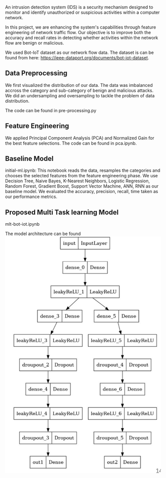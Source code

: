 An intrusion detection system (IDS) is a security mechanism designed to monitor and identify unauthorized or suspicious activities within a computer network.

In this project, we are enhancing the system's capabilities through feature engineering of network traffic flow. Our objective is to improve both the accuracy and recall rates in detecting whether activities within the network flow are benign or malicious.

We used Bot-IoT dataset as our network flow data. The dataset is can be found from here: https://ieee-dataport.org/documents/bot-iot-dataset.

## Data Preprocessing

We first visualized the distribution of our data. The data was imbalanced accross the category and sub-category of benign and malicious attacks. We did an undersampling and oversampling to tackle the problem of data distribution.

The code can be found in pre-processing.py

## Feature Engineering
We applied Principal Component Analysis (PCA) and Normalized Gain for the best feature selections. The code can be found in pca.ipynb.

## Baseline Model
initial-ml.ipynb: This notebook reads the data, resamples the categories and chooses the selected features from the feature engineering phase.
We use Decision Tree, Naive Bayes, K-Nearest Neighbors, Logistic Regression, Random Forest, Gradient Boost, Support Vector Machine, ANN, RNN as our baseline model.
We evaluated the accuracy, precision, recall, time taken as our performance metrics.

## Proposed Multi Task learning Model
mlt-bot-iot.ipynb

The model architecture can be found <img src="https://github.com/Azmi120/Intrusion-Detection-for-IoT-Devices/blob/main/Model%20Architecture.png" align="center"/>


